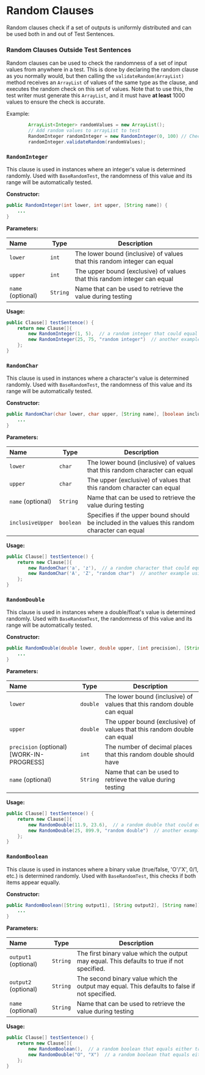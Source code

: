 # Random Clauses

Random clauses check if a set of outputs is uniformly distributed and can be used both in and out of Test Sentences.

### Random Clauses Outside Test Sentences

Random clauses can be used to check the randomness of a set of input values from anywhere in a test. This is done by
declaring the random clause as you normally
would, but then calling the `validateRandom(ArrayList)`  method receives an `ArrayList` of values of the same type as
the clause, and
executes the random check on this set of values. Note that to use this, the test writer must generate this `ArrayList`,
and it must have **at least** 1000 values to ensure the check is accurate.

Example:

```java
        ArrayList<Integer> randomValues = new ArrayList();
        // Add random values to arrayList to test
        RandomInteger randomInteger = new RandomInteger(0, 100) // Checking for values in range from 0 to 100
        randomInteger.validateRandom(randomValues);
```

### `RandomInteger`

This clause is used in instances where an integer's value is determined randomly. Used with `BaseRandomTest`, the
randomness of this value and its range will be automatically tested.

**Constructor:**

```java
public RandomInteger(int lower, int upper, [String name]) {
    ...
}
```

**Parameters:**

| Name              | Type     | Description                                                              |
|:------------------|----------|--------------------------------------------------------------------------|
| `lower`           | `int`    | The lower bound (inclusive) of values that this random integer can equal |
| `upper`           | `int`    | The upper bound (exclusive) of values that this random integer can equal |
| `name` (optional) | `String` | Name that can be used to retrieve the value during testing               |

**Usage:**

```java
public Clause[] testSentence() {
    return new Clause[]{
        new RandomInteger(1, 5),  // a random integer that could equal 1, 2, 3, or 4
        new RandomInteger(25, 75, "random integer")  // another example using the name parameter
    };
}
```

### `RandomChar`

This clause is used in instances where a character's value is determined randomly. Used with `BaseRandomTest`, the
randomness of this value and its range will be automatically tested.

**Constructor:**

```java
public RandomChar(char lower, char upper, [String name], [boolean inclusiveUpper]) {
    ...
}
```

**Parameters:**

| Name              | Type      | Description                                                                                   |
|:------------------|-----------|-----------------------------------------------------------------------------------------------|
| `lower`           | `char`    | The lower bound (inclusive) of values that this random character can equal                    |
| `upper`           | `char`    | The  upper (exclusive) of values that this random character can equal                         |
| `name` (optional) | `String`  | Name that can be used to retrieve the value during testing                                    |
| `inclusiveUpper`  | `boolean` | Specifies if the upper bound should be included in the values this random character can equal |

**Usage:**

```java
public Clause[] testSentence() {
    return new Clause[]{
        new RandomChar('a', 'z'),  // a random character that could equal anything between 'a'(inclusive) and 'z'(exclusive)
        new RandomChar('A', 'Z', "random char")  // another example using the name parameter
    };
}
```

### `RandomDouble`

This clause is used in instances where a double/float's value is determined randomly. Used with `BaseRandomTest`, the
randomness of this value and its range will be automatically tested.

**Constructor:**

```java
public RandomDouble(double lower, double upper, [int precision], [String name]) {
    ...
}
```

**Parameters:**

| Name                                      | Type     | Description                                                             |
|:------------------------------------------|----------|-------------------------------------------------------------------------|
| `lower`                                   | `double` | The lower bound (inclusive) of values that this random double can equal |
| `upper`                                   | `double` | The upper bound (exclusive) of values that this random double can equal |
| `precision` (optional) [WORK-IN-PROGRESS] | `int`    | The number of decimal places that this random double should have        |
| `name` (optional)                         | `String` | Name that can be used to retrieve the value during testing              |

**Usage:**

```java
public Clause[] testSentence() {
    return new Clause[]{
        new RandomDouble(11.9, 23.6),  // a random double that could equal anything between 11.9(inclusive) and 23.6(exclusive)
        new RandomDouble(25, 899.9, "random double")  // another example using the name parameter
    };
}
```

### `RandomBoolean`

This clause is used in instances where a binary value (true/false, 'O'/'X', 0/1, etc.) is determined randomly. Used
with `BaseRandomTest`, this checks if both items appear equally.

**Constructor:**

```java
public RandomBoolean([String output1], [String output2], [String name]) {
    ...
}
```

**Parameters:**

| Name                 | Type     | Description                                                                                  |
|:---------------------|----------|----------------------------------------------------------------------------------------------|
| `output1` (optional) | `String` | The first binary value which the output may equal. This defaults to true if not specified.   |
| `output2` (optional) | `String` | The second binary value which the output may equal. This defaults to false if not specified. |
| `name` (optional)    | `String` | Name that can be used to retrieve the value during testing                                   |

**Usage:**

```java
public Clause[] testSentence() {
    return new Clause[]{
        new RandomBoolean(),  // a random boolean that equals either true or false
        new RandomDouble("O", "X")  // a random boolean that equals either "O" or "X"
    };
}
```
